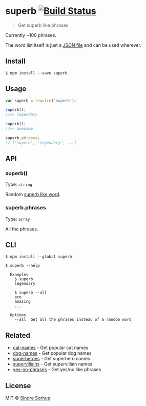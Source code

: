 # superb [![Build Status](https://travis-ci.org/sindresorhus/superb.svg?branch=master)](https://travis-ci.org/sindresorhus/superb)

> Get superb like phrases

Currently ~100 phrases.

The word list itself is just a [JSON file](phrases.json) and can be used wherever.


## Install

```
$ npm install --save superb
```


## Usage

```js
var superb = require('superb');

superb();
//=> legendary

superb();
//=> awesome

superb.phrases;
// ['superb', 'legendary', ...]
```


## API

### superb()

Type: `string`

Random [superb like word](phrases.json).

### superb.phrases

Type: `array`

All the phrases.


## CLI

```
$ npm install --global superb
```

```
$ superb --help

  Examples
    $ superb
    legendary

    $ superb --all
    ace
    amazing
    ...

  Options
    --all  Get all the phrases instead of a random word
```


## Related

- [cat-names](https://github.com/sindresorhus/cat-names) - Get popular cat names
- [dog-names](https://github.com/sindresorhus/dog-names) - Get popular dog names
- [superheroes](https://github.com/sindresorhus/superheroes) - Get superhero names
- [supervillains](https://github.com/sindresorhus/supervillains) - Get supervillain names
- [yes-no-phrases](https://github.com/sindresorhus/yes-no-phrases) - Get yes/no like phrases


## License

MIT © [Sindre Sorhus](http://sindresorhus.com)
